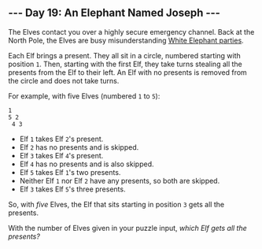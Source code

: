 ## --- Day 19: An Elephant Named Joseph ---

The Elves contact you over a highly secure emergency channel. Back at the North Pole, the Elves are busy misunderstanding [White Elephant parties](https://en.wikipedia.org/wiki/White_elephant_gift_exchange).

Each Elf brings a present. They all sit in a circle, numbered starting with position `1`. Then, starting with the first Elf, they take turns stealing all the presents from the Elf to their left. An Elf with no presents is removed from the circle and does not take turns.

For example, with five Elves (numbered `1` to `5`):

```
1
5 2
 4 3
```

- Elf `1` takes Elf `2`'s present.
- Elf `2` has no presents and is skipped.
- Elf `3` takes Elf `4`'s present.
- Elf `4` has no presents and is also skipped.
- Elf `5` takes Elf `1`'s two presents.
- Neither Elf `1` nor Elf `2` have any presents, so both are skipped.
- Elf `3` takes Elf `5`'s three presents.

So, with _five_ Elves, the Elf that sits starting in position `3` gets all the presents.

With the number of Elves given in your puzzle input, _which Elf gets all the presents?_

